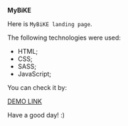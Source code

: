 **MyBiKE**

Here is `MyBiKE landing page`.

The following technologies were used:
- HTML;
- CSS;
- SASS;
- JavaScript;

You can check it by:

[DEMO LINK](https://andrii-andriushchenko.github.io/mybike_landing/)

Have a good day! :)
